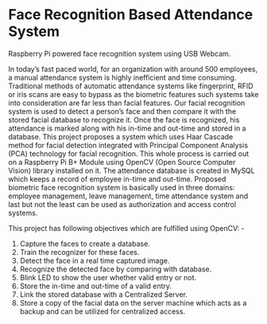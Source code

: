 Face Recognition Based Attendance System
==========================================

Raspberry Pi powered face recognition system using USB Webcam.

In today’s fast paced world, for an organization with around 500 employees, a manual attendance system is highly inefficient and time consuming. Traditional methods of automatic attendance systems like fingerprint, RFID or iris scans are easy to bypass as the biometric features such systems take into consideration are far less than facial features. Our facial recognition system is used to detect a person’s face and then compare it with the stored facial database to recognize it. Once the face is recognized, his attendance is marked along with his in-time and out-time and stored in a database. This project proposes a system which uses Haar Cascade method for facial detection integrated with Principal Component Analysis (PCA) technology for facial recognition. This whole process is carried out on a Raspberry Pi B+ Module using OpenCV (Open Source Computer Vision) library installed on it. The attendance database is created in MySQL which keeps a record of employee in-time and out-time. Proposed biometric face recognition system is basically used in three domains: employee management, leave management, time attendance system and last but not the least can be used as authorization and access control systems.

This project has following objectives which are fulfilled using OpenCV: -
1. Capture the faces to create a database.
2. Train the recognizer for these faces.
3. Detect the face in a real time captured image.
4. Recognize the detected face by comparing with database.
5. Blink LED to show the user whether valid entry or not.
6. Store the in-time and out-time of a valid entry.
7. Link the stored database with a Centralized Server.
8. Store a copy of the facial data on the server machine which acts as a backup and can be utilized for centralized access.
